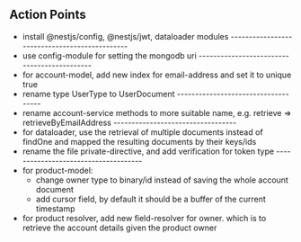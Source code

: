 ## Action Points

- install @nestjs/config, @nestjs/jwt, dataloader modules ----------------------------------------------
- use config-module for setting the mongodb uri --------------------------------------------
- for account-model, add new index for email-address and set it to unique true
- rename type UserType to UserDocument ------------------------------------
- rename account-service methods to more suitable name, e.g. retrieve => retrieveByEmailAddress ----------------------------------
- for dataloader, use the retrieval of multiple documents instead of findOne and mapped the resulting documents by their keys/ids
- rename the file private-directive, and add verification for token type -------------------------------------
- for product-model:
  - change owner type to binary/id instead of saving the whole account document
  - add cursor field, by default it should be a buffer of the current timestamp
- for product resolver, add new field-resolver for owner. which is to retrieve the account details given the product owner
